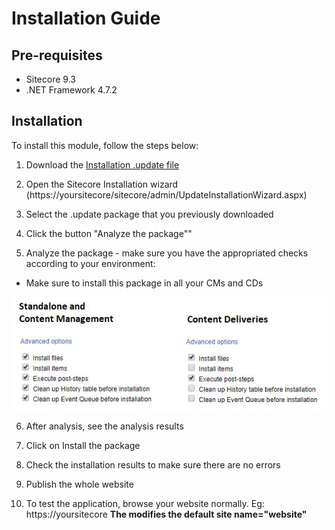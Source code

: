 # Installation Guide

## Pre-requisites

- Sitecore 9.3
- .NET Framework 4.7.2

## Installation

To install this module, follow the steps below:

1. Download the [Installation .update file](https://github.com/Sitecore-Hackathon/2020-Team-Go-Horse/blob/master/sc.package/GoHorse.Marketplace.1.0.update?raw=true)

2. Open the Sitecore Installation wizard (https://yoursitecore/sitecore/admin/UpdateInstallationWizard.aspx)

3. Select the .update package that you previously downloaded 

4. Click the button "Analyze the package""

5. Analyze the package - make sure you have the appropriated checks according to your environment:
* Make sure to install this package in all your CMs and CDs

![Analyze the package](images/analyze-pack.jpg?raw=true "Analyze the package") 

6. After analysis, see the analysis results

7. Click on Install the package

8. Check the installation results to make sure there are no errors

9. Publish the whole website

10. To test the application, browse your website normally. Eg: https://yoursitecore
**The modifies the default site name="website"**